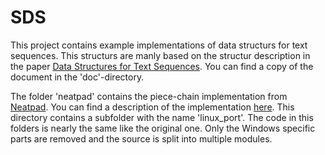# SDS

This project contains example implementations of data structurs for text 
sequences. This structurs are manly based on the structur description in the 
paper [Data Structures for Text Sequences](https://www.cs.unm.edu/~crowley/papers/sds.pdf).
You can find a copy of the document in the 'doc'-directory.

The folder 'neatpad' contains the piece-chain implementation from [Neatpad](http://www.catch22.net/tuts/neatpad). 
You can find a description of the implementation [here](http://www.catch22.net/tuts/piece-chains). 
This directory contains a subfolder with the name 'linux_port'. The code in 
this folders is nearly the same like the original one. Only the Windows specific 
parts are removed and the source is split into multiple modules.
